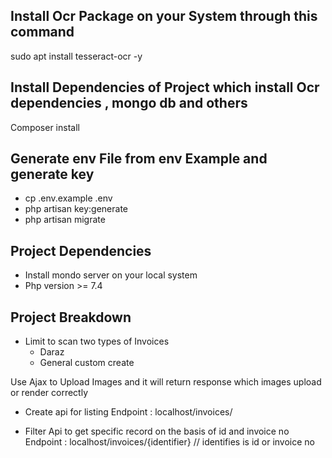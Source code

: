 ## Install Ocr Package on your System through this command

sudo apt install tesseract-ocr -y

## Install Dependencies of Project which install Ocr dependencies , mongo db and others

Composer install

## Generate env File from env Example  and generate key

- cp .env.example .env
- php artisan key:generate
- php artisan migrate

## Project Dependencies

- Install mondo server on your local system
- Php version >= 7.4

## Project Breakdown

- Limit to scan two types of Invoices 
    - Daraz
    - General custom create

Use Ajax to Upload Images and it will return response which images upload or render correctly 

- Create api for listing 
Endpoint : localhost/invoices/


- Filter Api to get specific record on the basis of id and invoice no 
Endpoint : localhost/invoices/{identifier} // identifies is id or invoice no